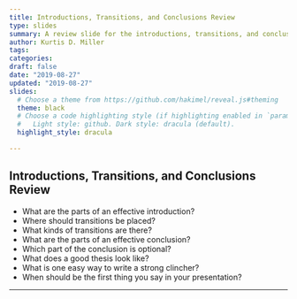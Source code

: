 ```yaml
---
title: Introductions, Transitions, and Conclusions Review
type: slides
summary: A review slide for the introductions, transitions, and conclusions content day
author: Kurtis D. Miller
tags:
categories: 
draft: false
date: "2019-08-27"
updated: "2019-08-27"
slides:
  # Choose a theme from https://github.com/hakimel/reveal.js#theming
  theme: black
  # Choose a code highlighting style (if highlighting enabled in `params.toml`)
  #   Light style: github. Dark style: dracula (default).
  highlight_style: dracula

---
```


Introductions, Transitions, and Conclusions Review
--------------------------------------------------

* What are the parts of an effective introduction?
* Where should transitions be placed?
* What kinds of transitions are there?
* What are the parts of an effective conclusion?
* Which part of the conclusion is optional?
* What does a good thesis look like?
* What is one easy way to write a strong clincher?
* When should be the first thing you say in your presentation?

---
